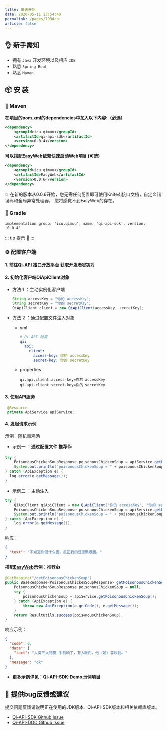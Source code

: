 ```yaml
---
title: 快速开始
date: 2020-05-11 13:54:40
permalink: /pages/793dcb
article: false
---
```


## 👌 新手需知

- 拥有 `Java` 开发环境以及相应 `IDE`
- 熟悉 `Spring Boot`
- 熟悉 `Maven`

## 📦 安 装

### 🍊 Maven

**在项目的pom.xml的dependencies中加入以下内容:（必选）**

```xml
<dependency>
    <groupId>icu.qimuu</groupId>
    <artifactId>qi-api-sdk</artifactId>
    <version>0.0.4</version>
</dependency>
```
**可以搭配[EasyWeb](https://github.com/qimu666/EasyWeb)依赖快速启动Web项目 (可选)**
```xml
<dependency>
    <groupId>icu.qimuu</groupId>
    <artifactId>EasyWeb</artifactId>
    <version>0.0.6</version>
</dependency>
```
💥 在新的版本从0.0.6开始，您无需任何配置即可使用Knife4j接口文档，自定义错误码和全局异常处理器， 您将感觉不到EasyWeb的存在。
### 🍐 Gradle
```
implementation group: 'icu.qimuu', name: 'qi-api-sdk', version: '0.0.4'
```

::: tip 提示 🔔️
<Badge text="JDK 8 +" />
:::

### ⚙️ 配置客户端

#### 1. 前往[Qi-API 接口开放平台](https://api.qimuu.icu/account/center) 获取开发者密钥对

#### 2. 初始化客户端QiApiClient对象

- 方法 1 ：主动实例化客户端

  ```java
  String accessKey = "你的 accessKey";
  String secretKey = "你的 secretKey";
  QiApiClient client = new QiApiClient(accessKey, secretKey);
  ```

- 方法 2 ：通过配置文件注入对象

    - yml

      ```yml
      # Qi-API 配置
      qi:
        api:
          client:
            access-key: 你的 accessKey
            secret-key: 你的 secretKey
      ```

    - properties

      ```properties
      qi.api.client.access-key=你的 accessKey
      qi.api.client.secret-key=你的 secretKey
      ```

#### 3. 使用API服务

   ```java
    @Resource
    private ApiService apiService;
   ```

#### 4. 发起请求示例

示例：随机毒鸡汤

- 示例一 ：**通过配置文件 推荐👍**

```java
try {
    PoisonousChickenSoupResponse poisonousChickenSoup = apiService.getPoisonousChickenSoup();
    System.out.println("poisonousChickenSoup = " + poisonousChickenSoup);
} catch (ApiException e) {
  log.error(e.getMessage());
}
```

- 示例二 ：主动注入
```java
try {
    QiApiClient qiApiClient = new QiApiClient("你的 accessKey", "你的 secretKey");
    PoisonousChickenSoupResponse poisonousChickenSoup = apiService.getPoisonousChickenSoup(qiApiClient);
    System.out.println("poisonousChickenSoup = " + poisonousChickenSoup);
} catch (ApiException e) {
    log.error(e.getMessage());
}
```

响应：

```json
{
  "text": "不知道你混什么圈，反正我的是混黑眼圈。"
}
```

**搭配[EasyWeb](https://github.com/qimu666/EasyWeb)示例：推荐👍**

```java
@GetMapping("/getPoisonousChickenSoup")
public BaseResponse<PoisonousChickenSoupResponse> getPoisonousChickenSoup() {
    PoisonousChickenSoupResponse poisonousChickenSoup = null;
    try {
        poisonousChickenSoup = apiService.getPoisonousChickenSoup();
    } catch (ApiException e) {
        throw new ApiException(e.getCode(), e.getMessage());
    }
    return ResultUtils.success(poisonousChickenSoup);
}
```

响应示例：

```json
{
  "code": 0,
  "data": {
    "text": "人类三大错觉—手机响了，有人敲门，他（她）喜欢我。"
  },
  "message": "ok"
}
```
- **更多示例详见：[Qi-API-SDK-Demo 示例项目](https://github.com/qimu666/qi-api-sdk-demo/blob/master/src/main/java/icu/qimuu/qiapisdkdemo/controller/InvokeController.java)**

## 🐞 提供bug反馈或建议

提交问题反馈请说明正在使用的JDK版本、Qi-API-SDK版本和相关依赖库版本。

* [Qi-API-SDK Github Issue](https://github.com/qimu666/qi-api-sdk/issues)
* [Qi-API-DOC Github Issue](https://github.com/qimu666/qi-api-doc/issues)


